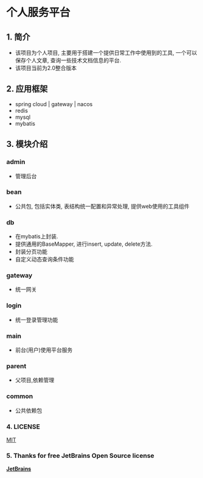 # 个人服务平台

## 1. 简介
- 该项目为个人项目, 主要用于搭建一个提供日常工作中使用到的工具, 一个可以保存个人文章, 查询一些技术文档信息的平台.
- 该项目当前为2.0整合版本

## 2. 应用框架
- spring cloud | gateway | nacos 
- redis
- mysql
- mybatis

## 3. 模块介绍
### admin
- 管理后台

### bean
- 公共包, 包括实体类, 表结构统一配置和异常处理, 提供web使用的工具组件

### db
- 在mybatis上封装. 
- 提供通用的BaseMapper, 进行insert, update, delete方法. 
- 封装分页功能
- 自定义动态查询条件功能

### gateway
- 统一网关

### login
- 统一登录管理功能

### main
- 前台(用户)使用平台服务

### parent
- 父项目,依赖管理

### common
- 公共依赖包

### 4. LICENSE
[MIT](https://en.wikipedia.org/wiki/MIT_License)

### 5. Thanks for free JetBrains Open Source license
[**JetBrains**](https://www.jetbrains.com/)
